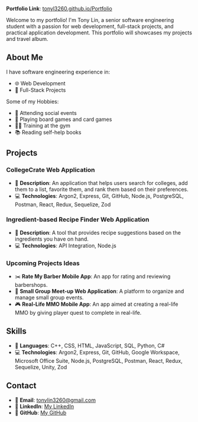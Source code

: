 **Portfolio Link**: [tonyl3260.github.io/Portfolio](https://tonyl3260.github.io/Portfolio/)

Welcome to my portfolio! I'm Tony Lin, a senior software engineering student with a passion for web development, full-stack projects, and practical application development. This portfolio will showcases my projects and travel album.

## About Me
I have software engineering experience in:
- 🌐 Web Development
- 🔧 Full-Stack Projects

Some of my Hobbies:
- 🎉 Attending social events
- 🎲 Playing board games and card games
- 🏋️‍♂️ Training at the gym
- 📚 Reading self-help books

## Projects

### CollegeCrate Web Application
- 📝 **Description**: An application that helps users search for colleges, add them to a list, favorite them, and rank them based on their preferences.
- 💻 **Technologies**: Argon2, Express, Git, GitHub, Node.js, PostgreSQL, Postman, React, Redux, Sequelize, Zod

### Ingredient-based Recipe Finder Web Application
- 📝 **Description**: A tool that provides recipe suggestions based on the ingredients you have on hand.
- 💻 **Technologies**: API Integration, Node.js

### Upcoming Projects Ideas
- ✂️ **Rate My Barber Mobile App**: An app for rating and reviewing barbershops.
- 👥 **Small Group Meet-up Web Application**: A platform to organize and manage small group events.
- 🎮 **Real-Life MMO Mobile App**: An app aimed at creating a real-life MMO by giving player quest to complete in real-life.

## Skills

- 💬 **Languages**: C++, CSS, HTML, JavaScript, SQL, Python, C#
- 💻 **Technologies**: Argon2, Express, Git, GitHub, Google Workspace, Microsoft Office Suite, Node.js, PostgreSQL, Postman, React, Redux, Sequelize, Unity, Zod


## Contact

- 📧 **Email**: [tonylin3260@gmail.com](mailto:tonylin3260@gmail.com)
- 🔗 **LinkedIn**: [My LinkedIn](https://www.linkedin.com/in/tonylin3260/)
- 🐙 **GitHub**: [My GitHub](https://github.com/Tonyl3260)
